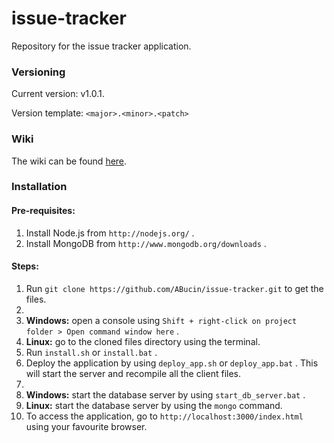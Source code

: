 issue-tracker
=============

Repository for the issue tracker application.

### Versioning

Current version: v1.0.1.

Version template: `<major>.<minor>.<patch>`

### Wiki

The wiki can be found [here](https://github.com/ABucin/issue-tracker/wiki).

### Installation

#### Pre-requisites:

1. Install Node.js from `http://nodejs.org/` .
2. Install MongoDB from `http://www.mongodb.org/downloads` .

#### Steps:

1. Run `git clone https://github.com/ABucin/issue-tracker.git` to get the files.
2. 
  1. **Windows:** open a console using `Shift + right-click on project folder > Open command window here` .
  2. **Linux:** go to the cloned files directory using the terminal.
4. Run `install.sh` or `install.bat` .
5. Deploy the application by using `deploy_app.sh` or `deploy_app.bat` . This will start the server and recompile all the client files.
6. 
  1. **Windows:** start the database server by using `start_db_server.bat` . 
  2. **Linux:** start the database server by using the `mongo` command.
8. To access the application, go to `http://localhost:3000/index.html` using your favourite browser.
